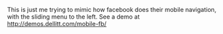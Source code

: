 This is just me trying to mimic how facebook does their mobile navigation, with the sliding menu to the left.
See a demo at http://demos.dellitt.com/mobile-fb/